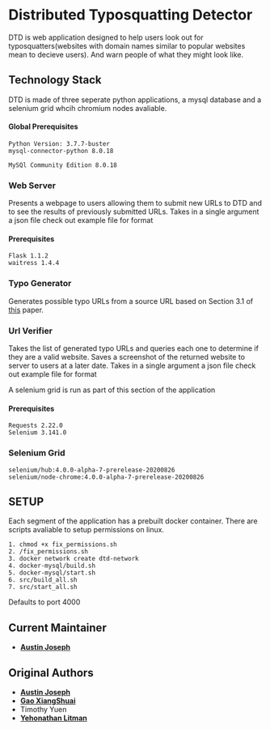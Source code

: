
# Distributed Typosquatting Detector

DTD is web application designed to help users look out for typosquatters(websites with domain names similar to popular websites mean to decieve users). And warn people of what they might look like.

## Technology Stack 
DTD is made of three seperate python applications, a mysql database and a selenium grid whcih chromium nodes avaliable.

#### Global Prerequisites
```
Python Version: 3.7.7-buster
mysql-connector-python 8.0.18

MySQl Community Edition 8.0.18
```
### Web Server 
Presents a webpage to users allowing them to submit new URLs to DTD and to see the results of previously submitted URLs.
Takes in a single argument a json file check out example file for format

#### Prerequisites
```
Flask 1.1.2
waitress 1.4.4
```

### Typo Generator
Generates possible typo URLs from a source URL based on Section 3.1 of [this](https://www.usenix.org/legacy/event/sruti06/tech/full_papers/wang/wang.pdf) paper.

### Url Verifier
Takes the list of generated typo URLs and queries each one to determine if they are a valid website. Saves a screenshot of the returned website to server to users at a later date.
Takes in a single argument a json file check out example file for format

A selenium grid is run as part of this section of the application
#### Prerequisites
```
Requests 2.22.0
Selenium 3.141.0
```

### Selenium Grid
```
selenium/hub:4.0.0-alpha-7-prerelease-20200826
selenium/node-chrome:4.0.0-alpha-7-prerelease-20200826
```

## SETUP
Each segment of the application has a prebuilt docker container. There are scripts avaliable to setup permissions on linux.
```
1. chmod +x fix_permissions.sh
2. /fix_permissions.sh
3. docker network create dtd-network
4. docker-mysql/build.sh
5. docker-mysql/start.sh
6. src/build_all.sh
7. src/start_all.sh
```

Defaults to port 4000
 
## Current Maintainer

* **[Austin Joseph](https://github.com/austin-joseph)**

## Original Authors

* **[Austin Joseph](https://github.com/austin-joseph)**
* **[Gao XiangShuai](https://github.com/GAO23)**
* Timothy Yuen
* **[Yehonathan Litman](https://github.com/yehonathanlitman)**
